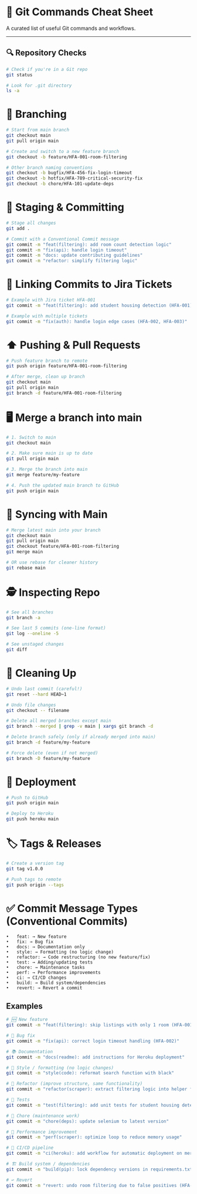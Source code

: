 # 📖 Git Commands Cheat Sheet

A curated list of useful Git commands and workflows.

---

## 🔍 Repository Checks

```bash
# Check if you're in a Git repo
git status

# Look for .git directory
ls -a
```

# 🌱 Branching

```bash
# Start from main branch
git checkout main
git pull origin main

# Create and switch to a new feature branch
git checkout -b feature/HFA-001-room-filtering

# Other branch naming conventions
git checkout -b bugfix/HFA-456-fix-login-timeout
git checkout -b hotfix/HFA-789-critical-security-fix
git checkout -b chore/HFA-101-update-deps
```

# 💾 Staging & Committing

```bash
# Stage all changes
git add .

# Commit with a Conventional Commit message
git commit -m "feat(filtering): add room count detection logic"
git commit -m "fix(api): handle login timeout"
git commit -m "docs: update contributing guidelines"
git commit -m "refactor: simplify filtering logic"
```

# 🔗 Linking Commits to Jira Tickets

```bash
# Example with Jira ticket HFA-001
git commit -m "feat(filtering): add student housing detection (HFA-001)"

# Example with multiple tickets
git commit -m "fix(auth): handle login edge cases (HFA-002, HFA-003)"
```
# ⬆️ Pushing & Pull Requests
```bash
# Push feature branch to remote
git push origin feature/HFA-001-room-filtering

# After merge, clean up branch
git checkout main
git pull origin main
git branch -d feature/HFA-001-room-filtering
```

# 🖥️ Merge a branch into main
```bash
# 1. Switch to main
git checkout main

# 2. Make sure main is up to date
git pull origin main

# 3. Merge the branch into main
git merge feature/my-feature

# 4. Push the updated main branch to GitHub
git push origin main
```

# 🔄 Syncing with Main
```bash
# Merge latest main into your branch
git checkout main
git pull origin main
git checkout feature/HFA-001-room-filtering
git merge main

# OR use rebase for cleaner history
git rebase main
```

# 🕵️ Inspecting Repo
```bash
# See all branches
git branch -a

# See last 5 commits (one-line format)
git log --oneline -5

# See unstaged changes
git diff
```

# 🧹 Cleaning Up
```bash
# Undo last commit (careful!)
git reset --hard HEAD~1

# Undo file changes
git checkout -- filename

# Delete all merged branches except main
git branch --merged | grep -v main | xargs git branch -d

# Delete branch safely (only if already merged into main)
git branch -d feature/my-feature

# Force delete (even if not merged)
git branch -D feature/my-feature
```

# 🚀 Deployment
```bash
# Push to GitHub
git push origin main

# Deploy to Heroku
git push heroku main
```

# 🏷️ Tags & Releases
```bash
# Create a version tag
git tag v1.0.0

# Push tags to remote
git push origin --tags
```

# ✅ Commit Message Types (Conventional Commits)
	•	feat: → New feature
	•	fix: → Bug fix
	•	docs: → Documentation only
	•	style: → Formatting (no logic change)
	•	refactor: → Code restructuring (no new feature/fix)
	•	test: → Adding/updating tests
	•	chore: → Maintenance tasks
	•	perf: → Performance improvements
	•	ci: → CI/CD changes
	•	build: → Build system/dependencies
	•	revert: → Revert a commit

## Examples
```bash
# 🆕 New feature
git commit -m "feat(filtering): skip listings with only 1 room (HFA-001)"

# 🐛 Bug fix
git commit -m "fix(api): correct login timeout handling (HFA-002)"

# 📚 Documentation
git commit -m "docs(readme): add instructions for Heroku deployment"

# 🎨 Style / formatting (no logic changes)
git commit -m "style(code): reformat search function with black"

# 🔨 Refactor (improve structure, same functionality)
git commit -m "refactor(scraper): extract filtering logic into helper function"

# 🧪 Tests
git commit -m "test(filtering): add unit tests for student housing detection"

# 🔧 Chore (maintenance work)
git commit -m "chore(deps): update selenium to latest version"

# 🚀 Performance improvement
git commit -m "perf(scraper): optimize loop to reduce memory usage"

# 🔁 CI/CD pipeline
git commit -m "ci(heroku): add workflow for automatic deployment on merge"

# 🏗️ Build system / dependencies
git commit -m "build(pip): lock dependency versions in requirements.txt"

# ↩️ Revert
git commit -m "revert: undo room filtering due to false positives (HFA-003)"
```